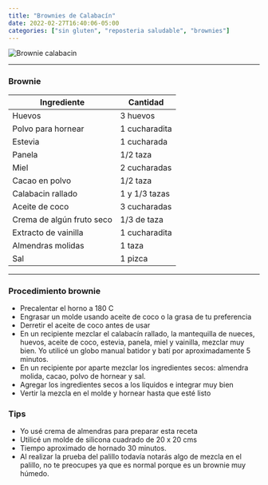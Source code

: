 ```yaml
---
title: "Brownies de Calabacín"
date: 2022-02-27T16:40:06-05:00
categories: ["sin gluten", "reposteria saludable", "brownies"]
---
```

![Brownie calabacin](../../images/brownie_calabacin.jpg)
___
### Brownie

| Ingrediente | Cantidad |
| ----------- | ----------- |
| Huevos | 3 huevos |
| Polvo para hornear | 1 cucharadita |
| Estevia | 1 cucharada |
| Panela | 1/2 taza |
| Miel | 2 cucharadas |
| Cacao en polvo| 1/2 taza |
| Calabacin rallado | 1 y 1/3 tazas |
| Aceite de coco | 3 cucharadas |
| Crema de algún fruto seco | 1/3 de taza |
| Extracto de vainilla | 1 cucharadita |
| Almendras molidas | 1 taza |
| Sal | 1 pizca |
___

### Procedimiento brownie
- Precalentar el horno a 180 C
- Engrasar un molde usando aceite de coco o la grasa de tu preferencia
- Derretir el aceite de coco antes de usar
- En un recipiente mezclar el calabacín rallado, la mantequilla de nueces, huevos, aceite de coco, estevia, panela, miel y vainilla, mezclar muy bien. Yo utilicé un globo manual batidor y batí por aproximadamente 5 minutos.
- En un recipiente por aparte mezclar los ingredientes secos: almendra molida, cacao, polvo de hornear y sal. 
- Agregar los ingredientes secos a los líquidos e integrar muy bien
- Vertir la mezcla en el molde y hornear hasta que esté listo

### Tips
- Yo usé crema de almendras para preparar esta receta
- Utilicé un molde de silicona cuadrado de 20 x 20 cms
- Tiempo aproximado de hornado 30 minutos. 
- Al realizar la prueba del palillo todavía notarás algo de mezcla en el palillo, no te preocupes ya que es normal porque es un brownie muy húmedo.
